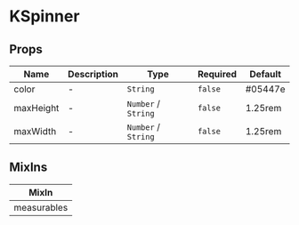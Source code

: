 # KSpinner

## Props

<!-- @vuese:KSpinner:props:start -->
|Name|Description|Type|Required|Default|
|---|---|---|---|---|
|color|-|`String`|`false`|#05447e|
|maxHeight|-|`Number` /  `String`|`false`|1.25rem|
|maxWidth|-|`Number` /  `String`|`false`|1.25rem|

<!-- @vuese:KSpinner:props:end -->


## MixIns

<!-- @vuese:KSpinner:mixIns:start -->
|MixIn|
|---|
|measurables|

<!-- @vuese:KSpinner:mixIns:end -->


